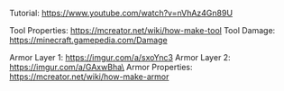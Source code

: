 Tutorial:  https://www.youtube.com/watch?v=nVhAz4Gn89U

Tool Properties: https://mcreator.net/wiki/how-make-tool
Tool Damage: https://minecraft.gamepedia.com/Damage

Armor Layer 1: https://imgur.com/a/sxoYnc3
Armor Layer 2: https://imgur.com/a/GAxwBha\
Armor Properties: https://mcreator.net/wiki/how-make-armor